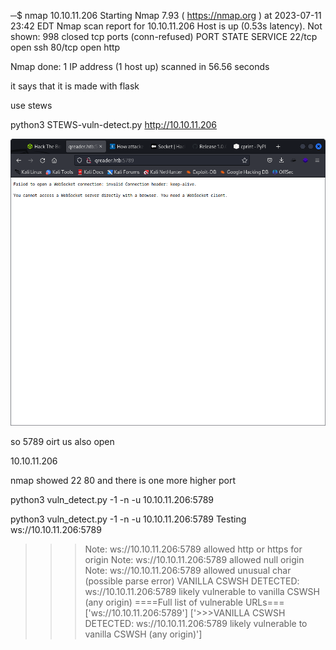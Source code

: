 ─$ nmap 10.10.11.206
Starting Nmap 7.93 ( https://nmap.org ) at 2023-07-11 23:42 EDT
Nmap scan report for 10.10.11.206
Host is up (0.53s latency).
Not shown: 998 closed tcp ports (conn-refused)
PORT   STATE SERVICE
22/tcp open  ssh
80/tcp open  http

Nmap done: 1 IP address (1 host up) scanned in 56.56 seconds
                                                        
it says that it is made with flask

use stews 

python3 STEWS-vuln-detect.py http://10.10.11.206

![](20230712075738.png)

so  5789 oirt us also open

 10.10.11.206 

 nmap showed 22 80 and there is one more higher port

 python3 vuln_detect.py -1 -n -u 10.10.11.206:5789


 python3 vuln_detect.py -1 -n -u 10.10.11.206:5789
   Testing ws://10.10.11.206:5789
>>>Note: ws://10.10.11.206:5789 allowed http or https for origin
>>>Note: ws://10.10.11.206:5789 allowed null origin
>>>Note: ws://10.10.11.206:5789 allowed unusual char (possible parse error)
>>>VANILLA CSWSH DETECTED: ws://10.10.11.206:5789 likely vulnerable to vanilla CSWSH (any origin)
====Full list of vulnerable URLs===
['ws://10.10.11.206:5789']
['>>>VANILLA CSWSH DETECTED: ws://10.10.11.206:5789 likely vulnerable to vanilla CSWSH (any origin)']
